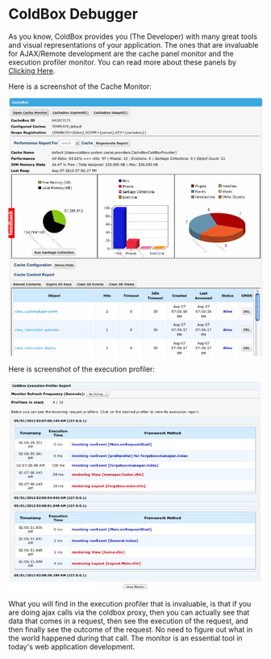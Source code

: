 # ColdBox Debugger

As you know, ColdBox provides you (The Developer) with many great tools and visual representations of your application. The ones that are invaluable for AJAX/Remote development are the cache panel monitor and the execution profiler monitor. You can read more about these panels by [Clicking Here](http://wiki.coldbox.org/wiki/URLActions.cfm#Debugpanel).

Here is a screenshot of the Cache Monitor:

![](cachemonitor.jpg)

Here is screenshot of the execution profiler:

![](ProfileMonitor.png)

What you will find in the execution profiler that is invaluable, is that if you are doing ajax calls via the coldbox proxy, then you can actually see that data that comes in a request, then see the execution of the request, and then finally see the outcome of the request. No need to figure out what in the world happened during that call. The monitor is an essential tool in today's web application development. 
